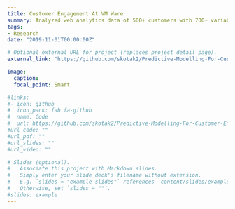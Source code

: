 ```yaml
---
title: Customer Engagement At VM Ware
summary: Analyzed web analytics data of 500+ customers with 700+ variables to improve the conversion rate of visitors to customers. Presented XGBoost model with suggestions to improve it's performance.
tags:
- Research
date: "2019-11-01T00:00:00Z"

# Optional external URL for project (replaces project detail page).
external_link: "https://github.com/skotak2/Predictive-Modelling-For-Customer-Engagement-At-VMware"

image:
  caption: 
  focal_point: Smart

#links:
#- icon: github
#  icon_pack: fab fa-github
#  name: Code
#  url: https://github.com/skotak2/Predictive-Modelling-For-Customer-Engagement-At-VMware/tree/main/Code
#url_code: ""
#url_pdf: ""
#url_slides: ""
#url_video: ""

# Slides (optional).
#   Associate this project with Markdown slides.
#   Simply enter your slide deck's filename without extension.
#   E.g. `slides = "example-slides"` references `content/slides/example-slides.md`.
#   Otherwise, set `slides = ""`.
#slides: example
---
```


